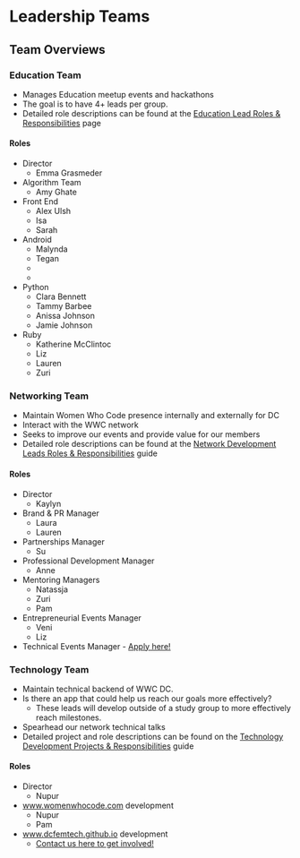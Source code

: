 # Leadership Teams
## Team Overviews

### Education Team
- Manages Education meetup events and hackathons
- The goal is to have 4+ leads per group.  
- Detailed role descriptions can be found at the [Education Lead Roles & Responsibilities]() page
#### Roles
- Director
  - Emma Grasmeder
- Algorithm Team
  - Amy Ghate
- Front End 
  - Alex Ulsh
  - Isa
  - Sarah
- Android
  - Malynda 
  - Tegan
  -
  -
- Python
  - Clara Bennett
  - Tammy Barbee
  - Anissa Johnson
  - Jamie Johnson
- Ruby
  - Katherine McClintoc
  - Liz
  - Lauren
  - Zuri

### Networking Team
- Maintain Women Who Code presence internally and externally for DC 
- Interact with the WWC network
- Seeks to improve our events and provide value for our members
- Detailed role descriptions can be found at the [Network Development Leads Roles & Responsibilities]() guide
#### Roles
- Director
  - Kaylyn
- Brand & PR Manager
  - Laura
  - Lauren
- Partnerships Manager
  - Su
- Professional Development Manager 
  - Anne
- Mentoring Managers 
  - Natassja
  - Zuri
  - Pam
- Entrepreneurial Events Manager
  - Veni
  - Liz
- Technical Events Manager - [Apply here!]()

### Technology Team
- Maintain technical backend of WWC DC. 
- Is there an app that could help us reach our goals more effectively?
  - These leads will develop outside of a study group to more effectively reach milestones. 
- Spearhead our network technical talks
- Detailed project and role descriptions can be found on the [Technology Development Projects & Responsibilities]() guide
#### Roles
- Director
  - Nupur
- www.womenwhocode.com development 
  - Nupur
  - Pam
- www.dcfemtech.github.io development
  - [Contact us here to get involved!]()

